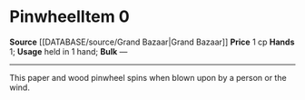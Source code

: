 ﻿---
hands: '1'
id: '1338'
item_category: Adventuring Gear
level: '0'
name: Pinwheel
price: 1 cp
rarity: Common
source: '[[DATABASE/source/Grand Bazaar|Grand Bazaar]]'
subcategory: adventuringgear
type: Item
usage: held in 1 hand

---
# Pinwheel<span class="item-type">Item 0</span>

**Source** [[DATABASE/source/Grand Bazaar|Grand Bazaar]]
**Price** 1 cp
**Hands** 1; **Usage** held in 1 hand; **Bulk** —

---
This paper and wood pinwheel spins when blown upon by a person or the wind.